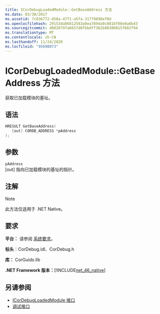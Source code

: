 ```yaml
---
title: ICorDebugLoadedModule::GetBaseAddress 方法
ms.date: 03/30/2017
ms.assetid: 7c036772-d58a-47f1-a5fa-31779898ef0d
ms.openlocfilehash: 29153da86812583a0ea789da0c0816f08e0a6b43
ms.sourcegitcommit: d8020797a6657d0fbbdff362b80300815f682f94
ms.translationtype: MT
ms.contentlocale: zh-CN
ms.lasthandoff: 11/24/2020
ms.locfileid: "95698073"
---
```

# <a name="icordebugloadedmodulegetbaseaddress-method"></a>ICorDebugLoadedModule::GetBaseAddress 方法

获取已加载模块的基址。  
  
## <a name="syntax"></a>语法  
  
```cpp  
HRESULT GetBaseAddress(  
   [out] CORDB_ADDRESS *pAddress  
);  
```  
  
## <a name="parameters"></a>参数  

 `pAddress`  
 [out] 指向已加载模块的基址的指针。  
  
## <a name="remarks"></a>注解  
  
> [!NOTE]
> 此方法仅适用于 .NET Native。  
  
## <a name="requirements"></a>要求  

 **平台：** 请参阅 [系统要求](../../get-started/system-requirements.md)。  
  
 **标头**：CorDebug.idl、CorDebug.h  
  
 **库：** CorGuids.lib  
  
 **.NET Framework 版本：**[!INCLUDE[net_46_native](../../../../includes/net-46-native-md.md)]  
  
## <a name="see-also"></a>另请参阅

- [ICorDebugLoadedModule 接口](icordebugloadedmodule-interface.md)
- [调试接口](debugging-interfaces.md)
